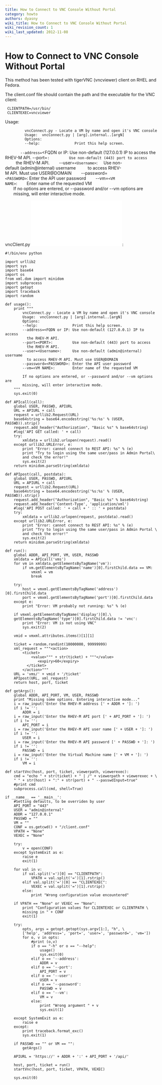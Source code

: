 ```yaml
---
title: How to Connect to VNC Console Without Portal
category: howto
authors: dyasny
wiki_title: How to Connect to VNC Console Without Portal
wiki_revision_count: 1
wiki_last_updated: 2012-11-08
---
```


<!-- TODO: Content review -->

# How to Connect to VNC Console Without Portal

This method has been tested with tigerVNC (vncviewer) client on RHEL and Fedora.

The client.conf file should contain the path and the executable for the VNC client:

     CLIENTPATH=/usr/bin/
     CLIENTEXEC=vncviewer

Usage:

             vncConnect.py - Locate a VM by name and open it's VNC console
             Usage:  vncConnect.py | [arg].internal..[argN]
             Options:
             --help:                Print this help screen.
`       --address=`<FQDN or IP: Use non-default (127.0.0.1) IP to access
          the RHEV-M API.
        --port=<PORT>`:         Use non-default (443) port to access`
               the RHEV-M API.
             --user=`<Username>`:     Use non-default (admin@internal) username
               to access RHEV-M API. Must use USER@DOMAIN
             --password=`<PASSWORD>`: Enter the API user password
             --vm=`<VM NAME>`:        Enter name of the requested VM
             If no options are entered, or --password and/or --vm options are
             missing, will enter interactive mode.

vncClient.py ![](/images/wiki/VncClient.bz2):

    #!/bin/env python

    import urllib2
    import sys
    import base64
    import os
    from xml.dom import minidom
    import subprocess
    import getopt
    import traceback
    import random

    def usage():
        print """
            vncConnect.py - Locate a VM by name and open it's VNC console
            Usage:  vncConnect.py | [arg].internal..[argN]
            Options:
            --help:                Print this help screen.
            --address=<FQDN or IP: Use non-default (127.0.0.1) IP to access
              the RHEV-M API.
            --port=<PORT>:         Use non-default (443) port to access
              the RHEV-M API.
            --user=<Username>:     Use non-default (admin@internal) username
              to access RHEV-M API. Must use USER@DOMAIN
            --password=<PASSWORD>: Enter the API user password
            --vm=<VM NAME>:        Enter name of the requested VM

            If no options are entered, or --password and/or --vm options are
            missing, will enter interactive mode.
        """
        sys.exit(0)

    def APIcall(call):
        global USER, PASSWD, APIURL
        URL = APIURL + call
        request = urllib2.Request(URL)
        base64string = base64.encodestring('%s:%s' % (USER, PASSWD)).strip()
        request.add_header("Authorization", "Basic %s" % base64string)
        #log('API GET called: ' + call)
        try:
            xmldata = urllib2.urlopen(request).read()
        except urllib2.URLError, e:
            print "Error: cannot connect to REST API: %s" % (e)
            print "Try to login using the same user/pass in Admin Portal\
            and check the error!"
            sys.exit(2)
        return minidom.parseString(xmldata)

    def APIpost(call, postdata):
        global USER, PASSWD, APIURL
        URL = APIURL + call
        request = urllib2.Request(URL)
        base64string = base64.encodestring('%s:%s' % (USER, PASSWD)).strip()
        request.add_header("Authorization", "Basic %s" % base64string)
        request.add_header('Content-Type', 'application/xml')
        #log('API POST called: ' + call + ' :: ' + postdata)
        try:
            xmldata = urllib2.urlopen(request, postdata).read()
        except urllib2.URLError, e:
            print "Error: cannot connect to REST API: %s" % (e)
            print "Try to login using the same user/pass in Admin Portal \
            and check the error!"
            sys.exit(2)
        return minidom.parseString(xmldata)

    def run():
        global ADDR, API_PORT, VM, USER, PASSWD
        xmldata = APIcall('vms')
        for vm in xmldata.getElementsByTagName('vm'):
            if vm.getElementsByTagName('name')[0].firstChild.data == VM:
                vmxml = vm
                break

        try:
            host = vmxml.getElementsByTagName('address')[0].firstChild.data
            port = vmxml.getElementsByTagName('port')[0].firstChild.data
        except e:
            print "Error: VM probably not running: %s" % (e)

        if vmxml.getElementsByTagName('display')[0].\
        getElementsByTagName('type')[0].firstChild.data != 'vnc':
            print "Error: VM is not using VNC"
            sys.exit(2)

        vmid = vmxml.attributes.items()[1][1]

        ticket = random.randint(10000000, 99999999)
        xml_request = """<action>
            <ticket>
                <value>""" + str(ticket) + """</value>
                   <expiry>60</expiry>
              </ticket>
            </action>"""
        URL = 'vms/' + vmid + '/ticket'
        APIpost(URL, xml_request)
        return host, port, ticket

    def getArgs():
        global ADDR, API_PORT, VM, USER, PASSWD
        print "Missing some options. Entering interactive mode..."
        i = raw_input('Enter the RHEV-M address [' + ADDR + ']: ')
        if i != '':
            ADDR = i
        i = raw_input('Enter the RHEV-M API port [' + API_PORT + ']: ')
        if i != '':
            API_PORT = i
        i = raw_input('Enter the RHEV-M API user name [' + USER + ']: ')
        if i != '':
            USER = i
        i = raw_input('Enter the RHEV-M API password [' + PASSWD + ']: ')
        if i != '':
            PASSWD = i
        i = raw_input('Enter the Virtual Machine name [' + VM + ']: ')
        if i != '':
            VM = i

    def startVnc(host, port, ticket, viewerpath, viewerexec):
        cmd = "echo " + str(ticket) + " | /" + viewerpath + viewerexec + \
        " " + str(host) + ":" + str(port) + " --passwdInput=true"
        #print cmd
        subprocess.call(cmd, shell=True)

    if __name__ == '__main__':
        #Setting defaults, to be overriden by user
        API_PORT = "443"
        USER = "admin@internal"
        ADDR = "127.0.0.1"
        PASSWD = ""
        VM = ""
        CONF = os.getcwd() + "/client.conf"
        VPATH = "None"
        VEXEC = "None"

        try:
            v = open(CONF)
        except SystemExit as e:
            raise e
            exit(1)

        for val in v:
            if val.split('=')[0] == "CLIENTPATH":
                VPATH = val.split('=')[1].rstrip()
            elif val.split('=')[0] == "CLIENTEXEC":
                VEXEC = val.split('=')[1].rstrip()
            else:
                print "Wrong configuration value encountered"

        if VPATH == "None" or VEXEC == "None":
            print "Configuration values for CLIENTEXEC or CLIENTPATH \
            missing in " + CONF
            exit(1)

        try:
            opts, args = getopt.getopt(sys.argv[1:], "h", \
            ['help', 'address=', 'port=', 'user=', 'password=', 'vm='])
            for o, v in opts:
                #print (o,v)
                if o == "-h" or o == "--help":
                    usage()
                    sys.exit(0)
                elif o == '--address':
                    ADDR = v
                elif o == '--port':
                    API_PORT = v
                elif o == '--user':
                    USER = v
                elif o == '--password':
                    PASSWD = v
                elif o == '--vm':
                    VM = v
                else:
                    print "Wrong argument " + v
                    sys.exit(1)

        except SystemExit as e:
            raise e
        except:
            print traceback.format_exc()
            sys.exit(1)

        if PASSWD == "" or VM == "":
            getArgs()

        APIURL = 'https://' + ADDR + ':' + API_PORT + '/api/'

        host, port, ticket = run()
        startVnc(host, port, ticket, VPATH, VEXEC)

        sys.exit(0)
